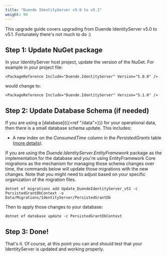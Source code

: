 ```yaml
---
title: "Duende IdentityServer v5.0 to v5.1"
weight: 90
---
```


This upgrade guide covers upgrading from Duende IdentityServer v5.0 to v5.1. Fortunately there's not much to do :)

## Step 1: Update NuGet package

In your IdentityServer host project, update the version of the NuGet. 
For example in your project file:

```
<PackageReference Include="Duende.IdentityServer" Version="5.0.0" />
```

would change to: 

```
<PackageReference Include="Duende.IdentityServer" Version="5.1.0" />
```

## Step 2: Update Database Schema (if needed)

If you are using a [database]({{<ref "/data">}}) for your operational data, then there is a small database schema update.
This includes:

* A new index on the *ConsumedTime* column in the *PersistedGrants* table ([more details](https://github.com/DuendeSoftware/IdentityServer/pull/84)).

If you are using the *Duende.IdentityServer.EntityFramework* package as the implementation for the database and you're using EntityFramework Core migrations as the mechanism for managing those schema changes over time, the commands below will update those migrations with the new changes.
Note that you might need to adjust based on your specific organization of the migration files.

```
dotnet ef migrations add Update_DuendeIdentityServer_v51 -c PersistedGrantDbContext -o Data/Migrations/IdentityServer/PersistedGrantDb
```

Then to apply those changes to your database:

```
dotnet ef database update -c PersistedGrantDbContext
```

## Step 3: Done!

That's it. Of course, at this point you can and should test that your IdentityServer is updated and working properly.
